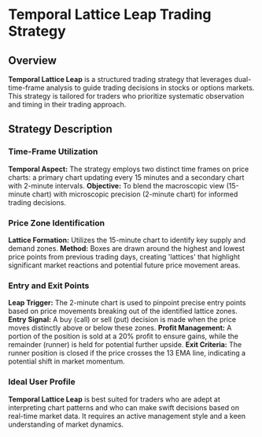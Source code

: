 # Temporal Lattice Leap Trading Strategy
## Overview
**Temporal Lattice Leap** is a structured trading strategy that leverages dual-time-frame analysis to guide trading decisions in stocks or options markets. This strategy is tailored for traders who prioritize systematic observation and timing in their trading approach.

## Strategy Description
### Time-Frame Utilization
**Temporal Aspect:** The strategy employs two distinct time frames on price charts: a primary chart updating every 15 minutes and a secondary chart with 2-minute intervals.
**Objective:** To blend the macroscopic view (15-minute chart) with microscopic precision (2-minute chart) for informed trading decisions.

### Price Zone Identification
**Lattice Formation:** Utilizes the 15-minute chart to identify key supply and demand zones.
**Method:** Boxes are drawn around the highest and lowest price points from previous trading days, creating 'lattices' that highlight significant market reactions and potential future price movement areas.

### Entry and Exit Points
**Leap Trigger:** The 2-minute chart is used to pinpoint precise entry points based on price movements breaking out of the identified lattice zones.
**Entry Signal:** A buy (call) or sell (put) decision is made when the price moves distinctly above or below these zones.
**Profit Management:** A portion of the position is sold at a 20% profit to ensure gains, while the remainder (runner) is held for potential further upside.
**Exit Criteria:** The runner position is closed if the price crosses the 13 EMA line, indicating a potential shift in market momentum.

### Ideal User Profile
**Temporal Lattice Leap** is best suited for traders who are adept at interpreting chart patterns and who can make swift decisions based on real-time market data. It requires an active management style and a keen understanding of market dynamics.